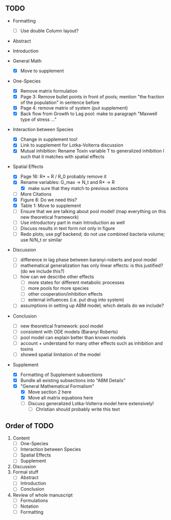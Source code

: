 ## TODO

- Formatting
    - [ ] Use double Column layout?

-  Abstract

-  Introduction

-  General Math
    - [x] Move to supplement

-  One-Species
    - [x] Remove matrix formulation
    - [x] Page 3: Remove bullet points in front of pools; mention "the fraction of the population" in
      sentence before
    - [x] Page 4: remove matrix of system (put supplement)
    - [x] Back flow from Growth to Lag pool: make to paragraph "Maxwell type of stress ..."

-  Interaction between Species
    - [x] Change in supplement too!
    - [x] Link to supplement for Lotka-Volterra discussion
    - [x] Mutual inhibition: Rename Toxin variable T to generalized inhibition I such that it matches
      with spatial effects

-  Spatial Effects
    - [x] Page 16: R* = R / R_0 probably remove it
    - [x] Rename variables: G_max -> N_t and R* -> R
        - [x] make sure that they match to previous sections
    - [ ] More Citations
    - [x] Figure 8: Do we need this?
    - [x] Table 1: Move to supplement
    - [ ] Ensure that we are talking about pool model! (map everything on this new theoretical framework)
    - [ ] Use introductory part in main Introduction as well
    - [ ] Discuss results in text form not only in figure
    - [ ] Redo plots; use pgf backend; do not use combined bacteria volume; use N/N_t or similar

-  Discussion
    - [ ] difference in lag phase between baranyi-roberts and pool model
    - [ ] mathematical generalization has only linear effects: is this justified? (do we include this?)
    - [ ] how can we describe other effects
        - [ ] more states for different metabolic processes
        - [ ] more pools for more species
        - [ ] other cooperation/inhibition effects
        - [ ] external influences (i.e. put drug into system)
    - [ ] assumptions in setting up ABM model; which details do we include?

-  Conclusion
    - [ ] new theoretical framework: pool model
    - [ ] consistent with ODE models (Baranyi Roberts)
    - [ ] pool model can explain better than known models
    - [ ] account + understand for many other effects such as inhibition and toxins
    - [ ] showed spatial limitation of the model

-  Supplement
    - [x] Formatting of Supplement subsections
    - [x] Bundle all existing subsections into "ABM Details"
    - [x] "General Mathematical Formalism"
        - [x] Move section 2 here
        - [x] Move all matrix equations here
        - [ ] Discuss generalized Lotka-Volterra model here extensively!
            - [ ] Christian should probably write this text

## Order of TODO
1. Content
    - [ ] One-Species
    - [ ] Interaction between Species
    - [ ] Spatial Effects
    - [ ] Supplement
2. Discussion
3. Formal stuff
    - [ ] Abstract
    - [ ] Introduction
    - [ ] Conclusion
4. Review of whole manuscript
    - [ ] Formulations
    - [ ] Notation
    - [ ] Formatting
